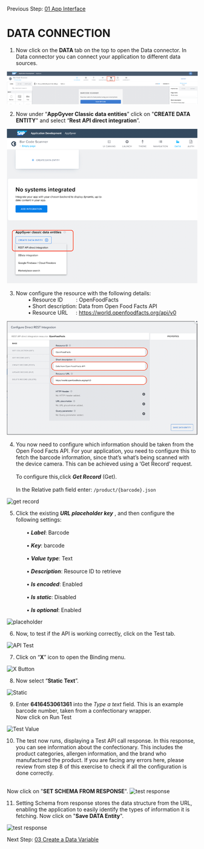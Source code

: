  Previous Step: <a href="https://github.com/KanishkaRaghuraman/Bar-Code-Scanner-App/blob/main/01%20App%20Interface/README.md"> 01 App Interface</a>
 
 # DATA CONNECTION
 
  1. Now click on the <b> DATA </b> tab on the top to open the Data connector. In Data connector you can connect your application to different data sources.
  <img src="https://github.com/KanishkaRaghuraman/Bar-Code-Scanner-App/blob/main/02%20Data%20Conenction/images/1%20Data%20tab.png" alt="Data tab">
  
  2. Now under “<b>AppGyver Classic data entities</b>” click on "<b>CREATE DATA ENTITY</b>" and select “<b>Rest API direct integration</b>”.
  <img src="https://github.com/KanishkaRaghuraman/Bar-Code-Scanner-App/blob/main/02%20Data%20Conenction/images/2%20Data%20entity.png" alt="data entities">
  
  3. Now configure the resource with the following details:<br>
        &emsp; &emsp;•	Resource ID&emsp;&emsp;&ensp;: OpenFoodFacts<br>
        &emsp; &emsp;•	Short description: Data from Open Food Facts API<br>
        &emsp;&emsp; •	Resource URL&emsp;&ensp;: https://world.openfoodfacts.org/api/v0<br>

<img src="https://github.com/KanishkaRaghuraman/Bar-Code-Scanner-App/blob/main/02%20Data%20Conenction/images/3%20API%20Config.png" alt="API config"> 

4. You now need to configure which information should be taken from the Open Food Facts API. For your application, you need to configure this to fetch the barcode information, since that’s what’s being scanned with the device camera. This can be achieved using a ‘Get Record’ request.
<br><br>To configure this,click <b><i>Get Record</b></i> (Get).<br><br>
In the Relative path field enter:
``` /product/{barcode}.json ```

<img src="https://github.com/KanishkaRaghuraman/Bar-Code-Scanner-App/blob/main/02%20Data%20Conenction/images/4%20Get%20record.png" alt="get record"> 

5. Click the existing <b><i>URL placeholder key</b></i> , and then configure the following settings:<br><br>
&emsp;&emsp;•	<b><i>Label</b></i>: Barcode<br><br>
&emsp;&emsp;•	<b><i>Key</b></i>: barcode<br><br>
&emsp;&emsp;•	<b><i>Value type</b></i>: Text<br><br>
&emsp;&emsp;•	<b><i>Description</b></i>: Resource ID to retrieve<br><br>
&emsp;&emsp;•	<b><i>Is encoded</b></i>: Enabled<br><br>
&emsp;&emsp;•	<b><i>Is static</b></i>: Disabled<br><br>
&emsp;&emsp;•	<b><i>Is optional</b></i>: Enabled<br>
<img src="https://github.com/KanishkaRaghuraman/Bar-Code-Scanner-App/blob/main/02%20Data%20Conenction/images/6%20placeholder.png" alt="placeholder">

6. Now, to test if the API is working correctly, click on the Test tab.
<img src="https://github.com/KanishkaRaghuraman/Bar-Code-Scanner-App/blob/main/02%20Data%20Conenction/images/API%20Test.png" alt="API Test">

7. Click on “<b>X</b>” icon to open the Binding menu.
<img src="https://github.com/KanishkaRaghuraman/Bar-Code-Scanner-App/blob/main/02%20Data%20Conenction/images/X%20button.png?raw=true" alt="X Button">

8. Now select “<b>Static Text</b>”.
<img src="https://github.com/KanishkaRaghuraman/Bar-Code-Scanner-App/blob/main/02%20Data%20Conenction/images/8%20text%20type.png" alt="Static">

9. Enter <b>6416453061361</b> into the <i>Type a text</i> field. This is an example barcode number, taken from a confectionary wrapper.<br>
Now click on Run Test
<img src="https://github.com/KanishkaRaghuraman/Bar-Code-Scanner-App/blob/main/02%20Data%20Conenction/images/8%20Test%20value.png" alt="Test Value">

10. The test now runs, displaying a Test API call response. In this response, you can see information about the confectionary. This includes the product categories, allergen information, and the brand who manufactured the product. If you are facing any errors here, please review from step 8 of this exercise to check if all the configuration is done correctly.<br><br>

Now click on "<b>SET SCHEMA FROM RESPONSE</b>".
<img src="https://github.com/KanishkaRaghuraman/Bar-Code-Scanner-App/blob/main/02%20Data%20Conenction/images/9%20schema.png" alt="test response">

11. Setting Schema from response stores the data structure from the URL, enabling the application to easily identify the types of information it is fetching.
Now click on "<b>Save DATA Entity</b>".
<img src="https://github.com/KanishkaRaghuraman/Bar-Code-Scanner-App/blob/main/02%20Data%20Conenction/images/10%20Save%20data%20entity.png" alt="test response">



Next Step: <a href="https://github.com/KanishkaRaghuraman/Bar-Code-Scanner-App/blob/main/03%20Create%20a%20Data%20Variable/readme.md"> 03 Create a Data Variable</a>
 



  
